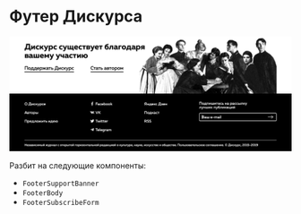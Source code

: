 # Футер Дискурса

![Футер Дискурса](./examples/example-1.png)

Разбит на следующие компоненты:

- `FooterSupportBanner`
- `FooterBody`
- `FooterSubscribeForm`
